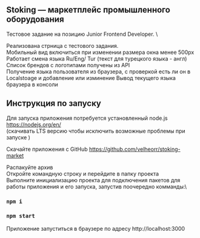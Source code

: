 ## Stoking — маркетплейс промышленного оборудования
Тестовое задание на позицию Junior Frontend Developer. \

Реализована стрница с тестового задания. \
Мобильный вид включиться при изменении размера окна менее 500px \
Работает смена языка Ru/Eng/ Tur (текст для турецкого языка - англ) \
Список брендов с логотипами получены из API \
Получение языка пользователя из браузера, с проверкой есть ли он в Localstoage  и добавление или изминение
Вывод текущего языка браузера в консоли


## Инструкция по запуску
Для запуска приложения потребуется установленный node.js https://nodejs.org/en/ \
(скачивать LTS версию чтобы исключить возможные проблемы при запуске )

Скачайте приложения с GitHub https://github.com/velheorr/stoking-market

Распакуйте архив\
Откройте командную строку и перейдите в папку проекта\
Выполните инициализацию проекта для подключения пакетов для работы приложения и его запуска, запустив поочередно комманды:\

### `npm i`
### `npm start`

Приложение запуститься в браузере по адресу
http://localhost:3000
